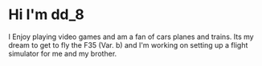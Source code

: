 # Hi I'm dd_8
I Enjoy playing video games and am a fan of cars planes and trains. Its my dream to get to fly the F35 (Var. b) and I'm working on setting up a flight simulator for me and my brother.
